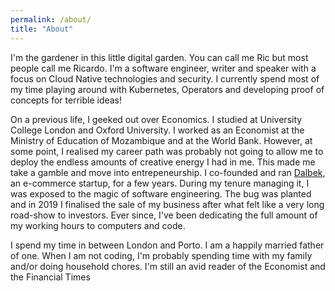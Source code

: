 ```yaml
---
permalink: /about/
title: "About"
---
```


I'm the gardener in this little digital garden. You can call me Ric but most people call me Ricardo. I'm a software engineer, writer and speaker with a focus on Cloud Native technologies and security. I currently spend most of my time playing around with Kubernetes, Operators and developing proof of concepts for terrible ideas! 

On a previous life, I geeked out over Economics. I studied at University College London and Oxford University. I worked as an Economist at the Ministry of Education of Mozambique and at the World Bank. However, at some point, I realised my career path was probably not going to allow me to deploy the endless amounts of creative energy I had in me. This made me take a gamble and move into entrepeneurship. I co-founded and ran [Dalbek](https://www.caixasbaratas.pt/), an e-commerce startup, for a few years. During my tenure managing it, I was exposed to the magic of software engineering. The bug was planted and in 2019 I finalised the sale of my business after what felt like a very long road-show to investors. Ever since, I've been dedicating the full amount of my working hours to computers and code. 

I spend my time in between London and Porto. I am a happily married father of one. When I am not coding, I'm probably spending time with my family and/or doing household chores. I'm still an avid reader of the Economist and the Financial Times
